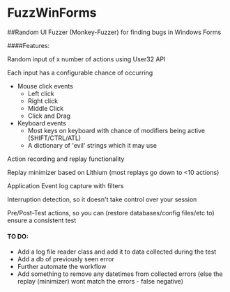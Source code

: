# FuzzWinForms
##Random UI Fuzzer (Monkey-Fuzzer) for finding bugs in Windows Forms

####Features:

Random input of x number of actions using User32 API

Each input has a configurable chance of occurring
  * Mouse click events
    - Left click
    - Right click
    - Middle Click
    - Click and Drag
  * Keyboard events
    - Most keys on keyboard with chance of modifiers being active (SHIFT/CTRL/ATL)
    - A dictionary of 'evil' strings which it may use

Action recording and replay functionality

Replay minimizer based on Lithium (most replays go down to <10 actions)

Application Event log capture with filters

Interruption detection, so it doesn't take control over your session

Pre/Post-Test actions, so you can (restore databases/config files/etc to) ensure a consistent test  

#### TO DO:

* Add a log file reader class and add it to data collected during the test
* Add a db of previously seen error
* Further automate the workflow
* Add something to remove any datetimes from collected errors (else the replay (minimizer) wont match the errors - false negative)
